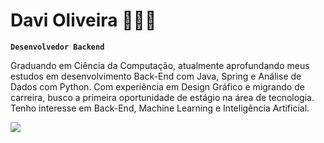 # Davi Oliveira 👨🏽‍💻

**`Desenvolvedor Backend`**

Graduando em Ciência da Computação, atualmente aprofundando meus estudos em desenvolvimento Back-End com Java, Spring e Análise de Dados com Python. Com experiência em Design Gráfico e migrando de carreira, busco a primeira oportunidade de estágio na área de tecnologia. Tenho interesse em Back-End, Machine Learning e Inteligência Artificial.

<a href="https://www.linkedin.com/in/dev-davioliveira/" target="_blank"><img src="https://img.shields.io/badge/LinkedIn-0077B5?style=for-the-badge&logo=linkedin&logoColor=white"
target="_blank"></a>
